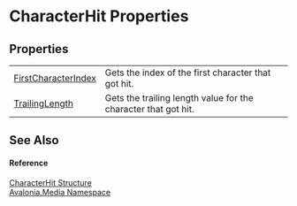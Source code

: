 # CharacterHit Properties




## Properties
<table>
<tr>
<td><a href="P_Avalonia_Media_CharacterHit_FirstCharacterIndex">FirstCharacterIndex</a></td>
<td>Gets the index of the first character that got hit.</td>
</tr>
<tr>
<td><a href="P_Avalonia_Media_CharacterHit_TrailingLength">TrailingLength</a></td>
<td>Gets the trailing length value for the character that got hit.</td>
</tr>
</table>

## See Also


#### Reference
<a href="T_Avalonia_Media_CharacterHit">CharacterHit Structure</a>  
<a href="N_Avalonia_Media">Avalonia.Media Namespace</a>  

